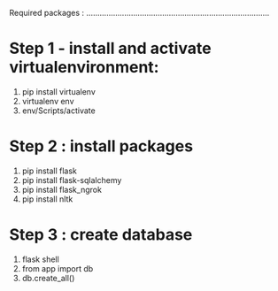 Required packages : 
..................................................................................
# Step 1 - install and activate virtualenvironment: 
1. pip install virtualenv
2. virtualenv env
3. env/Scripts/activate

# Step 2 : install packages
1. pip install flask
2. pip install flask-sqlalchemy
3. pip install flask_ngrok
4. pip install nltk

# Step 3 : create database
1. flask shell
2. from app import db
3. db.create_all()

